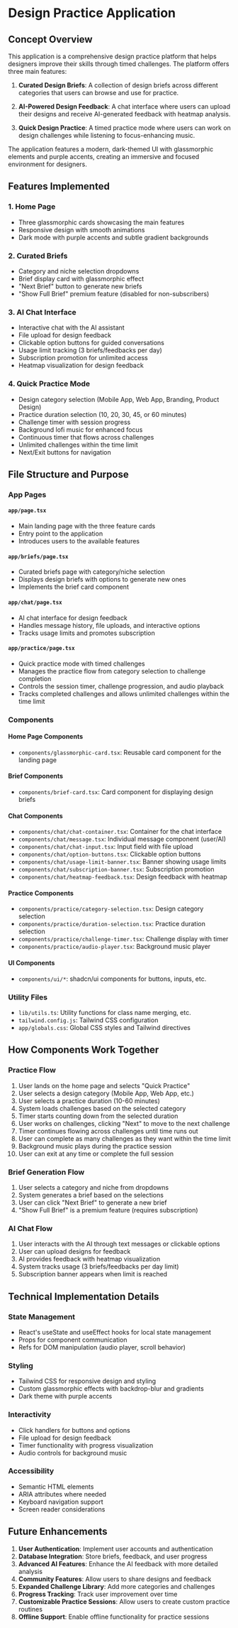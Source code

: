 # Design Practice Application

## Concept Overview

This application is a comprehensive design practice platform that helps designers improve their skills through timed challenges. The platform offers three main features:

1. **Curated Design Briefs**: A collection of design briefs across different categories that users can browse and use for practice.

2. **AI-Powered Design Feedback**: A chat interface where users can upload their designs and receive AI-generated feedback with heatmap analysis.

3. **Quick Design Practice**: A timed practice mode where users can work on design challenges while listening to focus-enhancing music.

The application features a modern, dark-themed UI with glassmorphic elements and purple accents, creating an immersive and focused environment for designers.

## Features Implemented

### 1. Home Page
- Three glassmorphic cards showcasing the main features
- Responsive design with smooth animations
- Dark mode with purple accents and subtle gradient backgrounds

### 2. Curated Briefs
- Category and niche selection dropdowns
- Brief display card with glassmorphic effect
- "Next Brief" button to generate new briefs
- "Show Full Brief" premium feature (disabled for non-subscribers)

### 3. AI Chat Interface
- Interactive chat with the AI assistant
- File upload for design feedback
- Clickable option buttons for guided conversations
- Usage limit tracking (3 briefs/feedbacks per day)
- Subscription promotion for unlimited access
- Heatmap visualization for design feedback

### 4. Quick Practice Mode
- Design category selection (Mobile App, Web App, Branding, Product Design)
- Practice duration selection (10, 20, 30, 45, or 60 minutes)
- Challenge timer with session progress
- Background lofi music for enhanced focus
- Continuous timer that flows across challenges
- Unlimited challenges within the time limit
- Next/Exit buttons for navigation

## File Structure and Purpose

### App Pages

#### `app/page.tsx`
- Main landing page with the three feature cards
- Entry point to the application
- Introduces users to the available features

#### `app/briefs/page.tsx`
- Curated briefs page with category/niche selection
- Displays design briefs with options to generate new ones
- Implements the brief card component

#### `app/chat/page.tsx`
- AI chat interface for design feedback
- Handles message history, file uploads, and interactive options
- Tracks usage limits and promotes subscription

#### `app/practice/page.tsx`
- Quick practice mode with timed challenges
- Manages the practice flow from category selection to challenge completion
- Controls the session timer, challenge progression, and audio playback
- Tracks completed challenges and allows unlimited challenges within the time limit

### Components

#### Home Page Components
- `components/glassmorphic-card.tsx`: Reusable card component for the landing page

#### Brief Components
- `components/brief-card.tsx`: Card component for displaying design briefs

#### Chat Components
- `components/chat/chat-container.tsx`: Container for the chat interface
- `components/chat/message.tsx`: Individual message component (user/AI)
- `components/chat/chat-input.tsx`: Input field with file upload
- `components/chat/option-buttons.tsx`: Clickable option buttons
- `components/chat/usage-limit-banner.tsx`: Banner showing usage limits
- `components/chat/subscription-banner.tsx`: Subscription promotion
- `components/chat/heatmap-feedback.tsx`: Design feedback with heatmap

#### Practice Components
- `components/practice/category-selection.tsx`: Design category selection
- `components/practice/duration-selection.tsx`: Practice duration selection
- `components/practice/challenge-timer.tsx`: Challenge display with timer
- `components/practice/audio-player.tsx`: Background music player

#### UI Components
- `components/ui/*`: shadcn/ui components for buttons, inputs, etc.

### Utility Files
- `lib/utils.ts`: Utility functions for class name merging, etc.
- `tailwind.config.js`: Tailwind CSS configuration
- `app/globals.css`: Global CSS styles and Tailwind directives

## How Components Work Together

### Practice Flow
1. User lands on the home page and selects "Quick Practice"
2. User selects a design category (Mobile App, Web App, etc.)
3. User selects a practice duration (10-60 minutes)
4. System loads challenges based on the selected category
5. Timer starts counting down from the selected duration
6. User works on challenges, clicking "Next" to move to the next challenge
7. Timer continues flowing across challenges until time runs out
8. User can complete as many challenges as they want within the time limit
9. Background music plays during the practice session
10. User can exit at any time or complete the full session

### Brief Generation Flow
1. User selects a category and niche from dropdowns
2. System generates a brief based on the selections
3. User can click "Next Brief" to generate a new brief
4. "Show Full Brief" is a premium feature (requires subscription)

### AI Chat Flow
1. User interacts with the AI through text messages or clickable options
2. User can upload designs for feedback
3. AI provides feedback with heatmap visualization
4. System tracks usage (3 briefs/feedbacks per day limit)
5. Subscription banner appears when limit is reached

## Technical Implementation Details

### State Management
- React's useState and useEffect hooks for local state management
- Props for component communication
- Refs for DOM manipulation (audio player, scroll behavior)

### Styling
- Tailwind CSS for responsive design and styling
- Custom glassmorphic effects with backdrop-blur and gradients
- Dark theme with purple accents

### Interactivity
- Click handlers for buttons and options
- File upload for design feedback
- Timer functionality with progress visualization
- Audio controls for background music

### Accessibility
- Semantic HTML elements
- ARIA attributes where needed
- Keyboard navigation support
- Screen reader considerations

## Future Enhancements

1. **User Authentication**: Implement user accounts and authentication
2. **Database Integration**: Store briefs, feedback, and user progress
3. **Advanced AI Features**: Enhance the AI feedback with more detailed analysis
4. **Community Features**: Allow users to share designs and feedback
5. **Expanded Challenge Library**: Add more categories and challenges
6. **Progress Tracking**: Track user improvement over time
7. **Customizable Practice Sessions**: Allow users to create custom practice routines
8. **Offline Support**: Enable offline functionality for practice sessions

